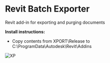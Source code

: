 # Revit Batch Exporter
Revit add-in for exporting and purging documents

**Install instructions:**

- Copy contents from XPORT\Release to C:\ProgramData\Autodesk\Revit\Addins

![XP](https://user-images.githubusercontent.com/22296105/68213267-24acd680-ffd3-11e9-986e-fb980bdb118d.PNG)
